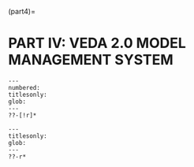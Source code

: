 (part4)=
# PART IV: VEDA 2.0 MODEL MANAGEMENT SYSTEM

```{toctree}
---
numbered:
titlesonly:
glob:
---
??-[!r]*
```

```{toctree}
---
titlesonly:
glob:
---
??-r*
```
